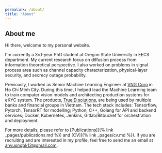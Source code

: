 ```yaml
---
permalink: /about/
title: "About"
---
```

## About me

Hi there, welcome to my personal website. 

I'm currently a 3rd-year PhD student at Oregon State University in EECS department. My current research focus on diffusion process from information theoretical perspective. I also worked on problems in signal process area such as channel capacity characterization, physical-layer security, and secrecy outage probability. 

Previously, I worked as Senior Machine Learning Engineer at [VNG Corp](https://vng.com.vn/) in Ho Chi Minh City. During this time, I helped lead the Machine Learning team to train computer vision models and architecting production systems for eKYC system. The products, [TrueID solutions](https://trueid.ai/), are being used by multiple banks and financial groups in Vietnam. The tech stack includes: Tensorflow, Pytorch, TensorRT for modelling; Python, C++, Golang for API and backend services; Docker, Kubernetes, Jenkins, Gitlab/Bitbucket for orchestration and deployment.

For more details, please refer to [Publications]({% link _pages/publications.md %}) and [CV]({% link _pages/cv.md %}). If you are recruiting and are interested in my profile, feel free to send me an email at [anvuongbk13@gmail.com](mailto:anvuongbk13@gmail.com?subject=Email).